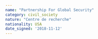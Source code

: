 ```yaml
---
name: "Partnership For Global Security"
category: civil_society
nature: "Centre de recherche"
nationality: USA
date_signed: '2018-11-12'
---
```

    